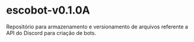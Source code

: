 # escobot-v0.1.0A
Repositório para armazenamento e versionamento de arquivos referente a API do Discord para criação de bots.
